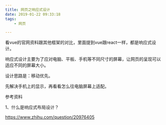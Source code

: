 ```yaml
---
title: 网页之响应式设计
date: 2019-01-22 09:33:18
tags:
	- 网页

---
```




看vue的官网资料跟其他框架的对比，里面提到vue跟react一样，都是响应式设计。

响应式设计主要为了应对电脑、平板、手机等不同尺寸的屏幕，让网页的呈现可以适应不同的屏幕大小。



设计思路是：移动优先。

先解决手机上的显示，再看看怎么往电脑屏幕上适配。





参考资料

1、什么是响应式布局设计？

https://www.zhihu.com/question/20976405

